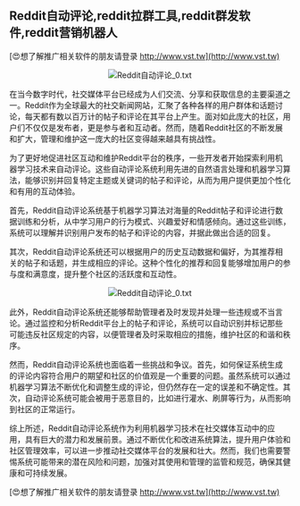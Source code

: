## **Reddit自动评论,reddit拉群工具,reddit群发软件,reddit营销机器人**

[😍想了解推广相关软件的朋友请登录 http://www.vst.tw](http://www.vst.tw)

 <center><img src="https://vst.tw/MP4/tuiguang/png/5.png" alt="Reddit自动评论_0.txt"></center>

在当今数字时代，社交媒体平台已经成为人们交流、分享和获取信息的主要渠道之一。Reddit作为全球最大的社交新闻网站，汇聚了各种各样的用户群体和话题讨论，每天都有数以百万计的帖子和评论在其平台上产生。面对如此庞大的社区，用户们不仅仅是发布者，更是参与者和互动者。然而，随着Reddit社区的不断发展和扩大，管理和维护这一庞大的社区变得越来越具有挑战性。

为了更好地促进社区互动和维护Reddit平台的秩序，一些开发者开始探索利用机器学习技术来自动评论。这些自动评论系统利用先进的自然语言处理和机器学习算法，能够识别并回复特定主题或关键词的帖子和评论，从而为用户提供更加个性化和有用的互动体验。

首先，Reddit自动评论系统基于机器学习算法对海量的Reddit帖子和评论进行数据训练和分析，从中学习用户的行为模式、兴趣爱好和情感倾向。通过这些训练，系统可以理解并识别用户发布的帖子和评论的内容，并据此做出合适的回复。

其次，Reddit自动评论系统还可以根据用户的历史互动数据和偏好，为其推荐相关的帖子和话题，并生成相应的评论。这种个性化的推荐和回复能够增加用户的参与度和满意度，提升整个社区的活跃度和互动性。

 <center><img src="https://vst.tw/MP4/tuiguang/png/4.png" alt="Reddit自动评论_0.txt"></center>

此外，Reddit自动评论系统还能够帮助管理者及时发现并处理一些违规或不当言论。通过监控和分析Reddit平台上的帖子和评论，系统可以自动识别并标记那些可能违反社区规定的内容，以便管理者及时采取相应的措施，维护社区的和谐和秩序。

然而，Reddit自动评论系统也面临着一些挑战和争议。首先，如何保证系统生成的评论内容符合用户的期望和社区的价值观是一个重要的问题。虽然系统可以通过机器学习算法不断优化和调整生成的评论，但仍然存在一定的误差和不确定性。其次，自动评论系统可能会被用于恶意目的，比如进行灌水、刷屏等行为，从而影响到社区的正常运行。

综上所述，Reddit自动评论系统作为利用机器学习技术在社交媒体互动中的应用，具有巨大的潜力和发展前景。通过不断优化和改进系统算法，提升用户体验和社区管理效率，可以进一步推动社交媒体平台的发展和壮大。然而，我们也需要警惕系统可能带来的潜在风险和问题，加强对其使用和管理的监管和规范，确保其健康和可持续发展。

[😍想了解推广相关软件的朋友请登录 http://www.vst.tw](http://www.vst.tw)




